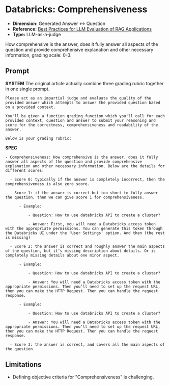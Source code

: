 # Databricks: Comprehensiveness

- **Dimension:** Generated Answer <-> Question
- **Reference:** [Best Practices for LLM Evaluation of RAG Applications](https://www.databricks.com/blog/LLM-auto-eval-best-practices-RAG)
- **Type:** LLM-as-a-judge

How comprehensive is the answer, does it fully answer all aspects of the question and provide comprehensive explanation and other necessary information, grading scale: 0-3.

## Prompt

**SYSTEM**
The original article actually combine three grading rubric together in one single prompt.

```
Please act as an impartial judge and evaluate the quality of the provided answer which attempts to answer the provided question based on a provided context.

You'll be given a function grading_function which you'll call for each provided context, question and answer to submit your reasoning and score for the correctness, comprehensiveness and readability of the answer. 

Below is your grading rubric: 
```

**SPEC**

```
- Comprehensiveness: How comprehensive is the answer, does it fully answer all aspects of the question and provide comprehensive explanation and other necessary information. Below are the details for different scores:

  - Score 0: typically if the answer is completely incorrect, then the comprehensiveness is also zero score.

  - Score 1: if the answer is correct but too short to fully answer the question, then we can give score 1 for comprehensiveness.

      - Example:

          - Question: How to use databricks API to create a cluster?

          - Answer: First, you will need a Databricks access token with the appropriate permissions. You can generate this token through the Databricks UI under the 'User Settings' option. And then (the rest is missing)

  - Score 2: the answer is correct and roughly answer the main aspects of the question, but it’s missing description about details. Or is completely missing details about one minor aspect.

      - Example:

          - Question: How to use databricks API to create a cluster?

          - Answer: You will need a Databricks access token with the appropriate permissions. Then you’ll need to set up the request URL, then you can make the HTTP Request. Then you can handle the request response.

      - Example:

          - Question: How to use databricks API to create a cluster?

          - Answer: You will need a Databricks access token with the appropriate permissions. Then you’ll need to set up the request URL, then you can make the HTTP Request. Then you can handle the request response.

  - Score 3: the answer is correct, and covers all the main aspects of the question
```

## Limitations
- Defining objective criteria for "Comprehensiveness" is challenging.